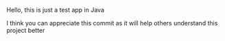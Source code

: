 Hello, this is just a test app in Java

I think you can appreciate this commit as it will help others understand this project better
